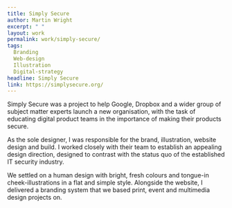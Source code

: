 ```yaml
---
title: Simply Secure
author: Martin Wright
excerpt: " "
layout: work
permalink: work/simply-secure/
tags:
  Branding
  Web-design
  Illustration
  Digital-strategy
headline: Simply Secure
link: https://simplysecure.org/
---
```


Simply Secure was a project to help Google, Dropbox and a wider group of subject matter experts launch a new organisation, with the task of educating digital product teams in the importance of making their products secure.

As the sole designer, I was responsible for the brand, illustration, website design and build. I worked closely with their team to establish an appealing design direction, designed to contrast with the status quo of the established IT security industry.

We settled on a human design with bright, fresh colours and tongue-in cheek-illustrations in a flat and simple style. Alongside the website, I delivered a branding system that we based print, event and multimedia design projects on. 



